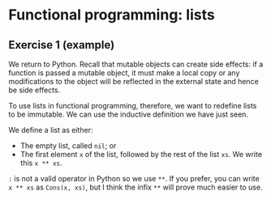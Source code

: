 # Functional programming: lists

## Exercise 1 (example)

We return to Python. Recall that mutable objects can create side effects: if a function is passed a mutable object, it
must make a local copy or any modifications to the object will be reflected in the external state and hence be side
effects.

To use lists in functional programming, therefore, we want to redefine lists to be immutable. We can use the inductive
definition we have just seen.

We define a list as either:
- The empty list, called `nil`; or
- The first element `x` of the list, followed by the rest of the list `xs`. We write this `x ** xs`.

`:` is not a valid operator in Python so we use `**`. If you prefer, you can write `x ** xs` as `Cons(x, xs)`, but I
think the infix `**` will prove much easier to use.
